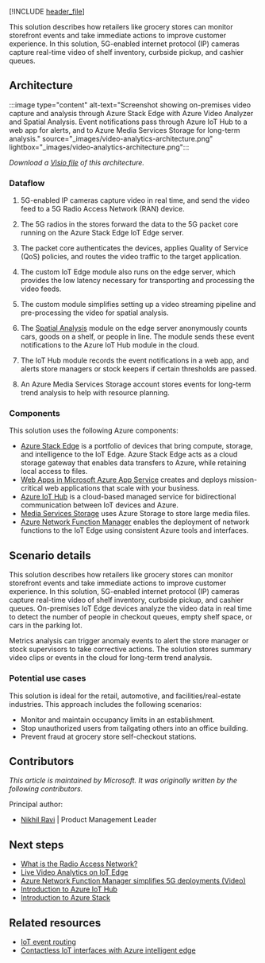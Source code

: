 [!INCLUDE [header_file](../../../includes/sol-idea-header.md)]

This solution describes how retailers like grocery stores can monitor storefront events and take immediate actions to improve customer experience. In this solution, 5G-enabled internet protocol (IP) cameras capture real-time video of shelf inventory, curbside pickup, and cashier queues.

## Architecture

:::image type="content" alt-text="Screenshot showing on-premises video capture and analysis through Azure Stack Edge with Azure Video Analyzer and Spatial Analysis. Event notifications pass through Azure IoT Hub to a web app for alerts, and to Azure Media Services Storage for long-term analysis." source="_images/video-analytics-architecture.png" lightbox="_images/video-analytics-architecture.png":::

*Download a [Visio file](https://arch-center.azureedge.net/video-analytics-architecture.vsdx) of this architecture.*

### Dataflow

1. 5G-enabled IP cameras capture video in real time, and send the video feed to a 5G Radio Access Network (RAN) device.

1. The 5G radios in the stores forward the data to the 5G packet core running on the Azure Stack Edge IoT Edge server.

1. The packet core authenticates the devices, applies Quality of Service (QoS) policies, and routes the video traffic to the target application.

1. The custom IoT Edge module also runs on the edge server, which provides the low latency necessary for transporting and processing the video feeds.

1. The custom module simplifies setting up a video streaming pipeline and pre-processing the video for spatial analysis.

1. The [Spatial Analysis](/azure/cognitive-services/computer-vision/intro-to-spatial-analysis-public-preview) module on the edge server anonymously counts cars, goods on a shelf, or people in line. The module sends these event notifications to the Azure IoT Hub module in the cloud.

1. The IoT Hub module records the event notifications in a web app, and alerts store managers or stock keepers if certain thresholds are passed.

1. An Azure Media Services Storage account stores events for long-term trend analysis to help with resource planning.

### Components

This solution uses the following Azure components:

- [Azure Stack Edge](https://azure.microsoft.com/products/azure-stack/edge) is a portfolio of devices that bring compute, storage, and intelligence to the IoT Edge. Azure Stack Edge acts as a cloud storage gateway that enables data transfers to Azure, while retaining local access to files.
- [Web Apps in Microsoft Azure App Service](/azure/well-architected/service-guides/app-service-web-apps) creates and deploys mission-critical web applications that scale with your business.
- [Azure IoT Hub](https://azure.microsoft.com/services/iot-hub) is a cloud-based managed service for bidirectional communication between IoT devices and Azure.
- [Media Services Storage](https://azure.microsoft.com/services/media-services) uses Azure Storage to store large media files.
- [Azure Network Function Manager](https://azure.microsoft.com/products/azure-network-function-manager) enables the deployment of network functions to the IoT Edge using consistent Azure tools and interfaces.

## Scenario details

This solution describes how retailers like grocery stores can monitor storefront events and take immediate actions to improve customer experience. In this solution, 5G-enabled internet protocol (IP) cameras capture real-time video of shelf inventory, curbside pickup, and cashier queues. On-premises IoT Edge devices analyze the video data in real time to detect the number of people in checkout queues, empty shelf space, or cars in the parking lot.

Metrics analysis can trigger anomaly events to alert the store manager or stock supervisors to take corrective actions. The solution stores summary video clips or events in the cloud for long-term trend analysis.

### Potential use cases

This solution is ideal for the retail, automotive, and facilities/real-estate industries. This approach includes the following scenarios:

- Monitor and maintain occupancy limits in an establishment.
- Stop unauthorized users from tailgating others into an office building.
- Prevent fraud at grocery store self-checkout stations.

## Contributors

*This article is maintained by Microsoft. It was originally written by the following contributors.*

Principal author:

- [Nikhil Ravi](https://www.linkedin.com/in/nikhilravi) | Product Management Leader

## Next steps

- [What is the Radio Access Network?](https://www.sdxcentral.com/5g/ran/definitions/radio-access-network)
- [Live Video Analytics on IoT Edge](https://techcommunity.microsoft.com/t5/azure-video-analyzer/new-product-features-for-live-video-analytics-on-iot-edge/ba-p/2118497)
- [Azure Network Function Manager simplifies 5G deployments (Video)](https://azure.microsoft.com/resources/videos/azure-network-function-manager-simplifies-5g-deployments)
- [Introduction to Azure IoT Hub](/training/modules/introduction-to-iot-hub)
- [Introduction to Azure Stack](/training/modules/intro-to-azure-stack)

## Related resources

- [IoT event routing](../../example-scenario/iot/event-routing.yml)
- [Contactless IoT interfaces with Azure intelligent edge](../../solution-ideas/articles/contactless-interfaces.yml)
